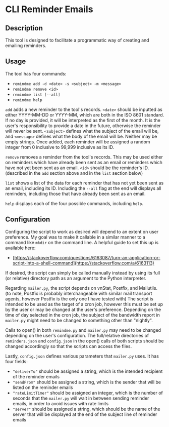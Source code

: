 # CLI Reminder Emails

## Description

This tool is designed to facilitate a programmatic way of creating and emailing reminders. 

## Usage

The tool has four commands:
* `remindme add -d <date> -s <subject> -m <message>`
* `remindme remove <id>`
* `remindme list [--all]`
* `remindme help`

`add` adds a new reminder to the tool's records. `<date>` should be inputted as either YYYY-MM-DD or YYYY-MM, which are both in the ISO 8601 standard. If no day is provided, it will be interpreted as the first of the month. It is the user's responsibility to provide a date in the future, otherwise the reminder will never be sent. `<subject>` defines what the subject of the email will be, and `<message>` defines what the body of the email will be. Neither may be empty strings. Once added, each reminder will be assigned a random integer from 0 inclusive to 99,999 inclusive as its ID.

`remove` removes a reminder from the tool's records. This may be used either on reminders which have already been sent as an email or reminders which have not yet been sent as an email. `<id>` should be the reminder's ID. (described in the `add` section above and in the `list` section below)

`list` shows a list of the data for each reminder that has not yet been sent as an email, including its ID. Including the `--all` flag at the end will displays all reminders, including those that have already been sent as an email.

`help` displays each of the four possible commands, including `help`.

## Configuration

Configuring the script to work as desired will depend to an extent on user preference. My goal was to make it callable in a similar manner to a command like `mkdir` on the command line. A helpful guide to set this up is available here:
  
* [https://stackoverflow.com/questions/6163087/turn-an-application-or-script-into-a-shell-command](https://stackoverflow.com/a/6163113)

If desired, the script can simply be called manually instead by using its full (or relative) directory path as an argument to the Python interpreter.

Regarding `mailer.py`, the script depends on vnStat, Postfix, and Mailutils. (to note, Postfix is probably interchangeable with similar mail transport agents, however Postfix is the only one I have tested with) The script is intended to be used as the target of a cron job, however this must be set up by the user or may be changed at the user's preference. Depending on the time of day selected in the cron job, the subject of the bandwidth report in `mailer.py` might need to be changed to something other than "nightly".

Calls to open() in both `remindme.py` and `mailer.py` may need to be changed depending on the user's configuration. The full/relative directories of `reminders.json` and `config.json` in the open() calls of both scripts should be changed accordingly so that the scripts can access the files.

Lastly, `config.json` defines various parameters that `mailer.py` uses. It has four fields:
* `"deliverTo"` should be assigned a string, which is the intended recipient of the reminder emails
* `"sendFrom"` should be assigned a string, which is the sender that will be listed on the reminder emails
* `"rateLimitTimer"` should be assigned an integer, which is the number of seconds that the `mailer.py` will wait in between sending reminder emails, in order to avoid issues with rate limits
* `"server"` should be assigned a string, which should be the name of the server that will be displayed at the end of the subject line of reminder emails
